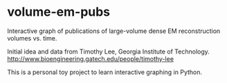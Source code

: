 # volume-em-pubs
Interactive graph of publications of large-volume dense EM reconstruction volumes vs. time.

Initial idea and data from Timothy Lee, Georgia Institute of Technology.
http://www.bioengineering.gatech.edu/people/timothy-lee

This is a personal toy project to learn interactive graphing in Python.
